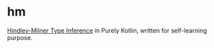 # hm

[Hindley-Milner Type Inference](https://en.wikipedia.org/wiki/Hindley%E2%80%93Milner_type_system) in Purely Kotlin, written for self-learning purpose.